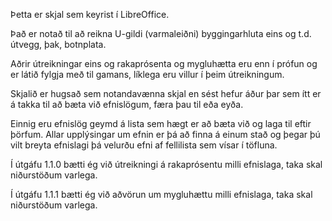 Þetta er skjal sem keyrist í LibreOffice.

Það er notað til að reikna U-gildi (varmaleiðni) byggingarhluta eins og t.d. útvegg, þak, botnplata.

Aðrir útreikningar eins og rakaprósenta og mygluhætta eru enn í prófun og er látið fylgja með til gamans, líklega eru villur í þeim útreikningum.

Skjalið er hugsað sem notandavænna skjal en sést hefur áður þar sem ítt er á takka til að bæta við efnislögum, færa þau til eða eyða.

Einnig eru efnislög geymd á lista sem hægt er að bæta við og laga til eftir þörfum. Allar upplýsingar um efnin er þá að finna á einum stað og þegar þú vilt breyta efnislagi þá velurðu efni af fellilista sem vísar í töfluna.

Í útgáfu 1.1.0 bætti ég við útreikningi á rakaprósentu milli efnislaga, taka skal niðurstöðum varlega.

Í útgáfu 1.1.1 bætti ég við aðvörun um mygluhættu milli efnislaga, taka skal niðurstöðum varlega.
